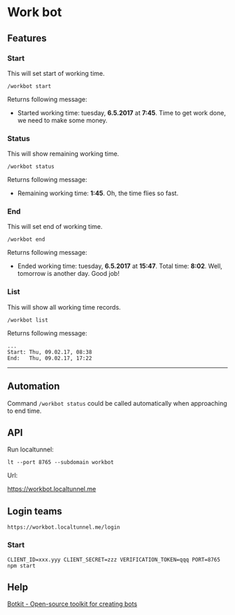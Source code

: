 # Work bot

## Features

### Start

This will set start of working time.

```
/workbot start
```

Returns following message:
- Started working time: tuesday, **6.5.2017** at **7:45**. Time to get work done, we need to make some money.

### Status

This will show remaining working time.

```
/workbot status
```

Returns following message:
- Remaining working time: **1:45**. Oh, the time flies so fast.

### End

This will set end of working time.

```
/workbot end
```

Returns following message:
- Ended working time: tuesday, **6.5.2017** at **15:47**. Total time: **8:02**. Well, tomorrow is another day. Good job!

### List

This will show all working time records.

```
/workbot list
```

Returns following message:

```
...
Start: Thu, 09.02.17, 08:38
End:   Thu, 09.02.17, 17:22
```
---

## Automation

Command `/workbot status` could be called automatically when approaching to end time.

## API

Run localtunnel:

```
lt --port 8765 --subdomain workbot
```

Url:

https://workbot.localtunnel.me

## Login teams

```
https://workbot.localtunnel.me/login
```

### Start

```
CLIENT_ID=xxx.yyy CLIENT_SECRET=zzz VERIFICATION_TOKEN=qqq PORT=8765 npm start
```

## Help

[Botkit - Open-source toolkit for creating bots](https://howdy.ai/botkit/)